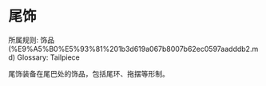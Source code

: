 # 尾饰

所属规则: 饰品 (%E9%A5%B0%E5%93%81%201b3d619a067b8007b62ec0597aadddb2.md)
Glossary: Tailpiece

尾饰装备在尾巴处的饰品，包括尾环、拖摆等形制。